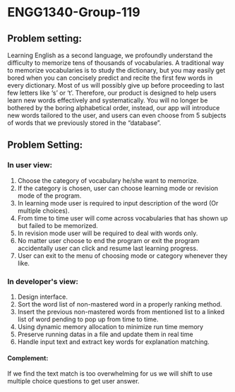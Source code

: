 # ENGG1340-Group-119
## Problem setting:  
Learning English as a second language, we profoundly understand the difficulty to memorize tens of thousands of vocabularies. A traditional way to memorize vocabularies is to study the dictionary, but you may easily get bored when you can concisely predict and recite the first few words in every dictionary. Most of us will possibly give up before proceeding to last few letters like ‘s’ or ‘t’. Therefore, our product is designed to help users learn new words effectively and systematically. You will no longer be bothered by the boring alphabetical order, instead, our app will introduce new words tailored to the user, and users can even choose from 5 subjects of words that we previously stored in the “database”.

## Problem Setting:  
### In user view:  
1. Choose the category of vocabulary he/she want to memorize.
2. If the category is chosen, user can choose learning mode or revision mode of the program.
3. In learning mode user is required to input description of the word (Or multiple choices).
4. From time to time user will come across vocabularies that has shown up but failed to be memorized.
5. In revision mode user will be required to deal with  words only.
6. No matter user choose to end the program or exit the program accidentally
   user can click and resume last learning progress.
7. User can exit to the menu of choosing mode or category whenever they like.  
### In developer's view:  
1. Design interface.
2. Sort the word list of non-mastered word in a properly ranking method.
3. Insert the previous non-mastered words from mentioned list to a linked list of
   word pending to pop up from time to time.
4. Using dynamic memory allocation to minimize run time memory
5. Preserve running datas in a file and update them in real time
6. Handle input text and extract key words for explanation matching.
#### Complement:
If we find the text match is too overwhelming for us we will shift to use multiple choice questions to get user answer. 
